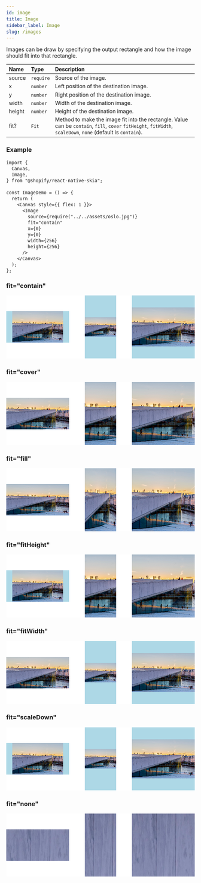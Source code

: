 ```yaml
---
id: image
title: Image
sidebar_label: Image
slug: /images
---
```


Images can be draw by specifying the output rectangle and how the image should fit into that rectangle.

| Name      | Type      |  Description                                                  |
|:----------|:----------|:--------------------------------------------------------------|
| source    | `require` | Source of the image.                                          |
| x         | `number`  | Left position of the destination image.                       |
| y         | `number`  | Right position of the destination image.                      |
| width     | `number`  | Width of the destination image.                               |
| height    | `number`  | Height of the destination image.                              |
| fit?      | `Fit`     | Method to make the image fit into the rectangle. Value can be `contain`, `fill`, `cover` `fitHeight`, `fitWidth`, `scaleDown`, `none` (default is `contain`).                 | 

### Example

```tsx twoslash
import {
  Canvas,
  Image,
} from "@shopify/react-native-skia";

const ImageDemo = () => {
  return (
    <Canvas style={{ flex: 1 }}>
      <Image
        source={require("../../assets/oslo.jpg")}
        fit="contain"
        x={0}
        y={0}
        width={256}
        height={256}
      />
    </Canvas>
  );
};
```

### fit="contain"

![fit="contain"](assets/images/contain.png)

### fit="cover"

![fit="cover"](assets/images/cover.png)

### fit="fill"

![fit="fill"](assets/images/fill.png)

### fit="fitHeight"

![fit="fitHeight"](assets/images/fitHeight.png)

### fit="fitWidth"

![fit="fitWidth"](assets/images/fitWidth.png)

### fit="scaleDown"

![fit="fitWidth"](assets/images/scaleDown.png)

### fit="none"

![fit="none"](assets/images/none.png)

